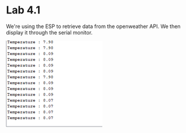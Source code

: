# Lab 4.1

We're using the ESP to retrieve data from the openweather API.
We then display it through the serial monitor.

![](screenshot.png)

